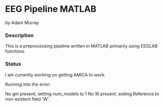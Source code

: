 # EEG Pipeline MATLAB
by Adam Murray

### Description

This is a preprocessing pipeline written in MATLAB primarily using EEGLAB functions.

### Status
I am currently working on getting AMICA to work.

Running into the error:

No gm present, setting num_models to 1
No W present, exiting
Reference to non-existent field 'W'.
